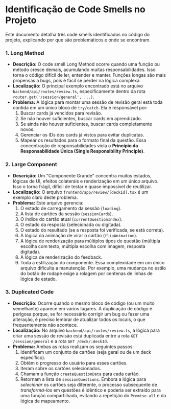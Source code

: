 # Identificação de Code Smells no Projeto

Este documento detalha três code smells identificados no código do projeto, explicando por que são problemáticos e onde se encontram.

### 1. Long Method

-   **Descrição:** O code smell Long Method ocorre quando uma função ou método cresce demais, acumulando muitas responsabilidades. Isso torna o código difícil de ler, entender e manter. Funções longas são mais propensas a bugs, pois é fácil se perder na lógica complexa.
-   **Localização:** O principal exemplo encontrado está no arquivo `backend/api/routes/review.ts`, especificamente dentro da rota `router.get('/session/general', ...)`.
-   **Problema:** A lógica para montar uma sessão de revisão geral está toda contida em um único bloco de `try/catch`. Ela é responsável por:
    1.  Buscar cards já vencidos para revisão.
    2.  Se não houver suficientes, buscar cards em aprendizado.
    3.  Se ainda não houver suficientes, buscar cards completamente novos.
    4.  Gerenciar os IDs dos cards já vistos para evitar duplicatas.
    5.  Mapear os resultados para o formato final da questão.
    Essa concentração de responsabilidades viola o **Princípio da Responsabilidade Única (Single Responsibility Principle)**.

### 2. Large Component

-   **Descrição:** Um "Componente Grande" concentra muitos estados, lógicas de UI, efeitos colaterais e renderização em um único arquivo. Isso o torna frágil, difícil de testar e quase impossível de reutilizar.
-   **Localização:** O arquivo `frontend/app/review/[deckId].tsx` é um exemplo claro deste problema.
-   **Problema:** Este arquivo gerencia:
    1.  O estado de carregamento da sessão (`loading`).
    2.  A lista de cartões da sessão (`sessionCards`).
    3.  O índice do cartão atual (`currentQuestionIndex`).
    4.  O estado da resposta (selecionada ou digitada).
    5.  O estado do resultado (se a resposta foi verificada, se está correta).
    6.  A lógica da animação de virar o cartão (`flipAnimation`).
    7.  A lógica de renderização para múltiplos tipos de questão (múltipla escolha com texto, múltipla escolha com imagem, resposta digitada).
    8.  A lógica de renderização do feedback.
    9.  Toda a estilização do componente.
    Essa complexidade em um único arquivo dificulta a manutenção. Por exemplo, uma mudança no estilo do botão de rodapé exige a rolagem por centenas de linhas de lógica de estado.

### 3. Duplicated Code

-   **Descrição:** Ocorre quando o mesmo bloco de código (ou um muito semelhante) aparece em vários lugares. A duplicação de código é perigosa porque, se for necessário corrigir um bug ou fazer uma alteração, é preciso lembrar de atualizar todos os locais, o que frequentemente não acontece.
-   **Localização:** No arquivo `backend/api/routes/review.ts`, a lógica para criar uma sessão de revisão está duplicada entre a rota `GET /session/general` e a rota `GET /deck/:deckId`.
-   **Problema:** Ambas as rotas realizam os seguintes passos:
    1.  Identificam um conjunto de cartões (seja geral ou de um deck específico).
    2.  Obtêm o progresso do usuário para esses cartões.
    3.  Iteram sobre os cartões selecionados.
    4.  Chamam a função `createQuestionData` para cada cartão.
    5.  Retornam a lista de `sessionQuestions`.
    Embora a lógica para *selecionar* os cartões seja diferente, o processo subsequente de *transformá-los* em questões é idêntico e poderia ser extraído para uma função compartilhada, evitando a repetição do `Promise.all` e da lógica de mapeamento.
